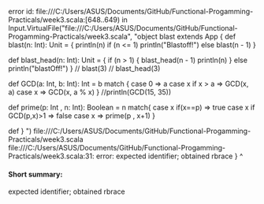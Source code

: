 error id: file:///C:/Users/ASUS/Documents/GitHub/Functional-Progamming-Practicals/week3.scala:[648..649) in Input.VirtualFile("file:///C:/Users/ASUS/Documents/GitHub/Functional-Progamming-Practicals/week3.scala", "object blast extends App {
  def blast(n: Int): Unit = {
    println(n)
    if (n <= 1) println("Blastoff!")
    else blast(n - 1)
  }

  def blast_head(n: Int): Unit = {
    if (n > 1) {
      blast_head(n - 1)
      println(n)
    } else println("blastOff!")
  }
  // blast(3)
  // blast_head(3)

  def GCD(a: Int, b: Int): Int = b match {
    case 0          => a
    case x if x > a => GCD(x, a)
    case x          => GCD(x, a % x)
  }
  //println(GCD(15, 35))

  def prime(p: Int , n: Int): Boolean = n match{
    case x if(x==p) => true
    case x if GCD(p,x)>1 => false
    case x => prime(p , x+1)
  }

  def
}
")
file:///C:/Users/ASUS/Documents/GitHub/Functional-Progamming-Practicals/week3.scala
file:///C:/Users/ASUS/Documents/GitHub/Functional-Progamming-Practicals/week3.scala:31: error: expected identifier; obtained rbrace
}
^
#### Short summary: 

expected identifier; obtained rbrace